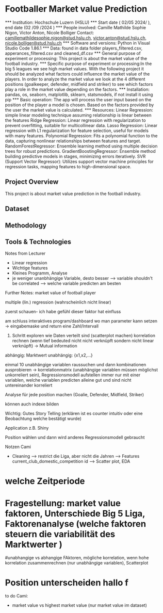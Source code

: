 # Footballer Market value Prediction
*** Institution: Hochschule Luzern (HSLU)
*** Start date ( 02/05 2024/ ), end date (02 /09 /2024 )
*** People involved: Camille Mathilde Sophie Nigon, Victor Anton, Nicole Bolliger
Contact: camillemathildesophie.nigon@stud.hslu.ch, victor.anton@stud.hslu.ch, nicole.bolliger@stud.hslu.ch 
*** Software and versions: Python in Visual Studio Code 1.86.1
*** Data: found in data folder players_filtered.csv, apperances_filtered.csv and cleaned_df.csv
*** General purpose of experiment or processing: This project is about the market value of the football industry.
*** Specific purpose of experiment or processing:In the big 5 leagues we see high market values. With the following project it should be analyzed what factors could influence the market value of the players. In order to analyze the market value we look at the 4 different positions (goalkeeper, defender, midfield and striker) to see which factors play a role in the market value depending on the factors.
*** Installation: pandas, os, seaborn, matplotlib, sklearn, statsmodels, if not install it using pip
*** Basic operation: The app will process the user input based on the position of the player a model is chosen. Based on the factors provided by the user the market value is calculated.
*** Resources: Linear Regression: simple linear modeling technique assuming relationship is linear between the features
	Ridge Regression: Linear regression with regularization to prevent overfitting, suitable for multicollinear data.
	Lasso Regression: Linear regression with L1 regularization for feature selection, useful for models with many features.
	Polynomial Regression: Fits a polynomial function to the data, capturing nonlinear relationships between features and target.
	RandomForestRegressor: Ensemble learning method using multiple decision trees for robust predictions.
	GradientBoostingRegressor: Ensemble method building predictive models in stages, minimizing errors iteratively.
	SVR (Support Vector Regressor): Utilizes support vector machine principles for regression tasks, mapping features to high-dimensional space.







## Project Overview
This project is about market value prediction in the football industry. 

## Dataset

## Methodology

## Tools & Technologies


Notes from Lecturer

- Linear regression
- Wichtige features
- Kleines Programm, Analyse 
- je weniger unanbhängige Variable, desto besser
--> variable shouldn't be correlated
--> welche variable predicten am besten

Further Notes:
market value of football player

multiple (lin.) regression  (wahrscheinlich nicht linear)

zuerst schauen- ich habe gefühl dieser faktor hat einfluss

am schluss interaktives program/dashboard wo man parameter kann setzen
	-> eingabemaske und return eine Zahl/Intervall


1. Schritt
exploren wie Daten verteilt sind (scatterplot machen)
korrelation rechnen (wenn tief bedeuted nicht nicht verknüpft sondern nicht linear verknüpft) -> Mutual information


abhängig: Marktwert
unabhängig: {x1,x2,...}


einmal 10 unabhängige variablen raussuchen und dann kombinationen ausprobieren -> korrelationmatrix (unabhängige variablen müssen möglichst unkorreliert sein), Regressionsmodell aufstellen immer nur mit einer variablen, welche variablen predicten alleine gut und sind nicht untereinander korreliert


Analyse für jede position machen (Goalie, Defender, Midfield, Striker)


können auch indexe bilden  

Wichtig: Gutes Story Telling (erklären ist es counter intuitiv oder eine Beobachtung welche bestätigt wurde)

Application z.B. Shiny

Position wählen und dann wird anderes Regressionsmodell gebraucht

Notzen Cami

- Cleaning 
--> restrict die Liga, aber nicht die Jahren
--> Features current_club_domestic_competition id 
--> Scatter plot, EDA 
# welche Zeitperiode
# Fragestellung: market value faktoren, Unterschiede Big 5 Liga, Faktorenanalyse (welche faktoren steuern die variabilität des Marktwerter ) 
#unabhangige vs abhangige FAktoren, mögliche korrelation, wenn hohe korrelation zusammenrechnen (nur unabhängige variablen), Scatterplot
# Position unterscheiden hallo  f


to do Cami: 
- market value vs highest market value (nur market value im dataset)

